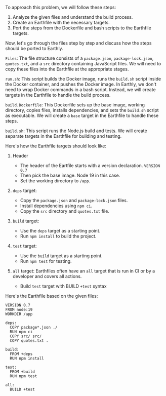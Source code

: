 To approach this problem, we will follow these steps:

1. Analyze the given files and understand the build process.
2. Create an Earthfile with the necessary targets.
3. Port the steps from the Dockerfile and bash scripts to the Earthfile targets.

Now, let's go through the files step by step and discuss how the steps should be ported to Earthly.

`Files`:
The file structure consists of a `package.json`, `package-lock.json`, `quotes.txt`, and a `src` directory containing JavaScript files. We will need to copy these files into the Earthfile at the appropriate stages.

`run.sh`:
This script builds the Docker image, runs the `build.sh` script inside the Docker container, and pushes the Docker image. In Earthly, we don't need to wrap Docker commands in a bash script. Instead, we will create targets in the Earthfile to handle the build process.

`build.Dockerfile`:
This Dockerfile sets up the base image, working directory, copies files, installs dependencies, and sets the `build.sh` script as executable. We will create a `base` target in the Earthfile to handle these steps.

`build.sh`:
This script runs the Node.js build and tests. We will create separate targets in the Earthfile for building and testing.

Here's how the Earthfile targets should look like:

1. Header
   - The header of the Eartfile starts with a version declaration. `VERSION 0.7`
   - Then pick the base image. Node 19 in this case.
   - Set the working directory to `/app`.
 
2. `deps` target:
   - Copy the `package.json` and `package-lock.json` files.
   - Install dependencies using `npm ci`.
   - Copy the `src` directory and `quotes.txt` file.

3. `build` target:
   - Use the `deps` target as a starting point.
   - Run `npm install` to build the project.

4. `test` target:
   - Use the `build` target as a starting point.
   - Run `npm test` for testing.

5. `all` target:
Earthfiles often have an `all` target that is run in CI or by a developer and covers all actions.
   - Build `test` target with BUILD `+test` syntax

Here's the Earthfile based on the given files:

```
VERSION 0.7
FROM node:19
WORKDIR /app

deps:
  COPY package*.json ./
  RUN npm ci
  COPY src/ src/
  COPY quotes.txt .

build:
  FROM +deps
  RUN npm install

test:
  FROM +build
  RUN npm test

all:
  BUILD +test
```